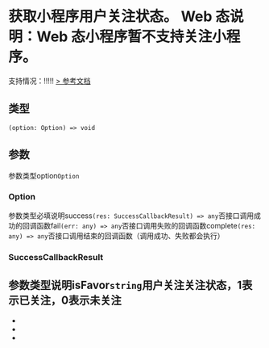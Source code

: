 # 获取小程序用户关注状态。 Web 态说明：Web 态小程序暂不支持关注小程序。
支持情况：!!!!!
[> 参考文档
](https://smartprogram.baidu.com/docs/develop/api/open/swan-getFavorStatus/)
## 类型[​](getFavorStatus.html#类型)
```tsx
(option: Option) => void
```

## 参数[​](getFavorStatus.html#参数)
参数类型option`Option`
### Option[​](getFavorStatus.html#option)
参数类型必填说明success`(res: SuccessCallbackResult) => any`否接口调用成功的回调函数fail`(err: any) => any`否接口调用失败的回调函数complete`(res: any) => any`否接口调用结束的回调函数（调用成功、失败都会执行）
### SuccessCallbackResult[​](getFavorStatus.html#successcallbackresult)
参数类型说明isFavor`string`用户关注关注状态，1表示已关注，0表示未关注
- 
- 

- 
-
